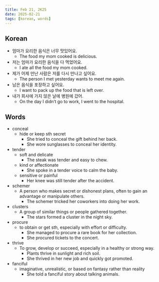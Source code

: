 ```yaml
---
title: Feb 21, 2K25
date: 2025-02-21
tags: [korean, words]
---
```


## Korean

- 엄마가 요리한 음식은 너무 맛있어요.
  - The food my mom cooked is delicious.
- 저는 엄마가 요리한 음식을 다 먹었어요.
  - I ate all the food my mom cooked.
- 제가 어제 만난 사람은 저를 다시 만나고 싶어요.
  - The person I met yesterday wants to meet me again.
- 남은 음식을 포장하고 싶어요.
  - I want to pack up the food that is left over.
- 내가 회사에 가지 않은 날에 병원에 갔어.
  - On the day I didn’t go to work, I went to the hospital.

## Words

- conceal
  - hide or keep sth secret
    - She tried to conceal the gift behind her back.
    - She wore sunglasses to conceal her identity.
- tender
  - soft and delicate
    - The steak was tender and easy to chew.
  - kind or affectionate
    - She spoke in a tender voice to calm the baby.
  - sensitive or painful
    - Her knee was still tender after the accident.
- schemer
  - A person who makes secret or dishonest plans, often to gain an advantage or manipulate others.
    - The schemer tricked her coworkers into doing her work.
- clusters
  - A group of similar things or people gathered together.
    - The stars formed a cluster in the night sky.
- procure
  - to obtain or get sth, especially with effort or difficulty.
    - She managed to procure a rare book for her collection.
    - She procured tickets to the concert.
- thrive
  - To grow, develop or succeed, especially in a healthy or strong way.
    - Plants thrive in sunlight and rich soil.
    - She thrived in her new job and quickly got promoted.
- fanciful
  - imaginative, unrealistic, or based on fantasy rather than reality
    - She told a fanciful story about talking animals.